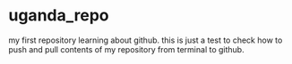 # uganda_repo
my first repository learning about github.
this is just a test to check how to push and pull contents of my repository from terminal to github.
